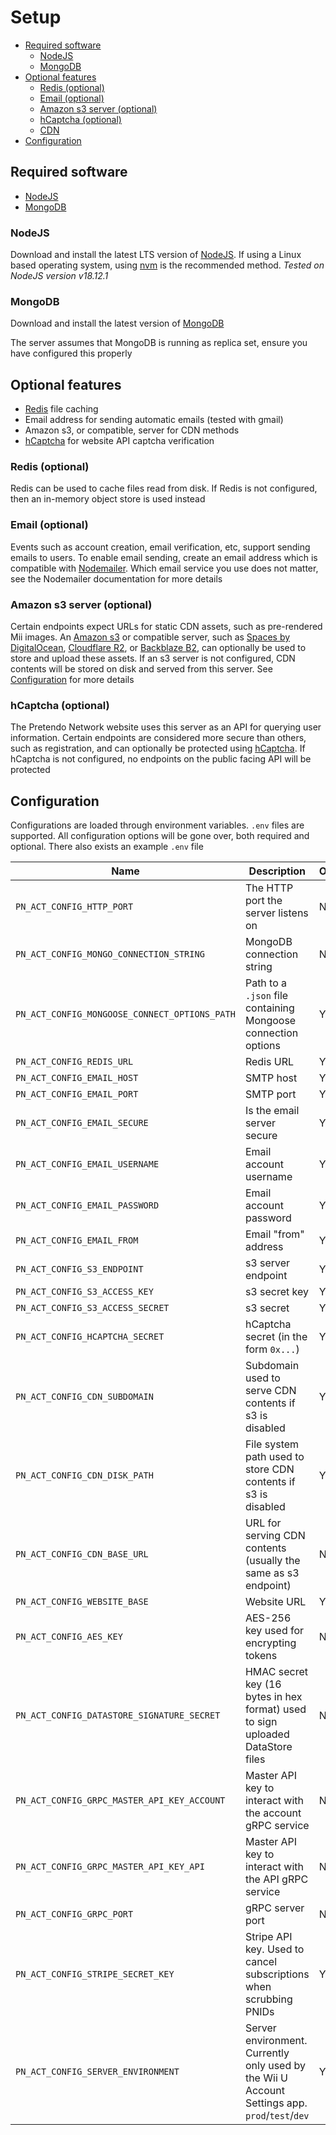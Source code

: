# Setup

- [Required software](#required-software)
	- [NodeJS](#nodejs)
	- [MongoDB](#mongodb)
- [Optional features](#optional-features)
	- [Redis (optional)](#redis-optional)
	- [Email (optional)](#email-optional)
	- [Amazon s3 server (optional)](#amazon-s3-server-optional)
	- [hCaptcha (optional)](#hcaptcha-optional)
	- [CDN](#cdn)
- [Configuration](#configuration)


## Required software

- [NodeJS](https://nodejs.org/)
- [MongoDB](https://www.mongodb.com)

### NodeJS

Download and install the latest LTS version of [NodeJS](https://nodejs.org/). If using a Linux based operating system, using [nvm](https://github.com/nvm-sh/nvm) is the recommended method. _Tested on NodeJS version v18.12.1_

### MongoDB

Download and install the latest version of [MongoDB](https://www.mongodb.com)

The server assumes that MongoDB is running as replica set, ensure you have configured this properly

## Optional features

- [Redis](https://redis.io/) file caching
- Email address for sending automatic emails (tested with gmail)
- Amazon s3, or compatible, server for CDN methods
- [hCaptcha](https://hcaptcha.com/) for website API captcha verification

### Redis (optional)

Redis can be used to cache files read from disk. If Redis is not configured, then an in-memory object store is used instead

### Email (optional)

Events such as account creation, email verification, etc, support sending emails to users. To enable email sending, create an email address which is compatible with [Nodemailer](https://nodemailer.com/). Which email service you use does not matter, see the Nodemailer documentation for more details

### Amazon s3 server (optional)

Certain endpoints expect URLs for static CDN assets, such as pre-rendered Mii images. An [Amazon s3](https://aws.amazon.com/s3/) or compatible server, such as [Spaces by DigitalOcean](https://www.digitalocean.com/products/spaces), [Cloudflare R2](https://www.cloudflare.com/products/r2/), or [Backblaze B2](https://www.backblaze.com/b2/docs/), can optionally be used to store and upload these assets. If an s3 server is not configured, CDN contents will be stored on disk and served from this server. See [Configuration](#configuration) for more details

### hCaptcha (optional)

The Pretendo Network website uses this server as an API for querying user information. Certain endpoints are considered more secure than others, such as registration, and can optionally be protected using [hCaptcha](https://hcaptcha.com/). If hCaptcha is not configured, no endpoints on the public facing API will be protected

## Configuration

Configurations are loaded through environment variables. `.env` files are supported. All configuration options will be gone over, both required and optional. There also exists an example `.env` file

| Name                                          | Description                                                                                      | Optional |
|-----------------------------------------------|--------------------------------------------------------------------------------------------------|----------|
| `PN_ACT_CONFIG_HTTP_PORT`                     | The HTTP port the server listens on                                                              | No       |
| `PN_ACT_CONFIG_MONGO_CONNECTION_STRING`       | MongoDB connection string                                                                        | No       |
| `PN_ACT_CONFIG_MONGOOSE_CONNECT_OPTIONS_PATH` | Path to a `.json` file containing Mongoose connection options                                    | Yes      |
| `PN_ACT_CONFIG_REDIS_URL`                     | Redis URL                                                                                        | Yes      |
| `PN_ACT_CONFIG_EMAIL_HOST`                    | SMTP host                                                                                        | Yes      |
| `PN_ACT_CONFIG_EMAIL_PORT`                    | SMTP port                                                                                        | Yes      |
| `PN_ACT_CONFIG_EMAIL_SECURE`                  | Is the email server secure                                                                       | Yes      |
| `PN_ACT_CONFIG_EMAIL_USERNAME`                | Email account username                                                                           | Yes      |
| `PN_ACT_CONFIG_EMAIL_PASSWORD`                | Email account password                                                                           | Yes      |
| `PN_ACT_CONFIG_EMAIL_FROM`                    | Email "from" address                                                                             | Yes      |
| `PN_ACT_CONFIG_S3_ENDPOINT`                   | s3 server endpoint                                                                               | Yes      |
| `PN_ACT_CONFIG_S3_ACCESS_KEY`                 | s3 secret key                                                                                    | Yes      |
| `PN_ACT_CONFIG_S3_ACCESS_SECRET`              | s3 secret                                                                                        | Yes      |
| `PN_ACT_CONFIG_HCAPTCHA_SECRET`               | hCaptcha secret (in the form `0x...`)                                                            | Yes      |
| `PN_ACT_CONFIG_CDN_SUBDOMAIN`                 | Subdomain used to serve CDN contents if s3 is disabled                                           | Yes      |
| `PN_ACT_CONFIG_CDN_DISK_PATH`                 | File system path used to store CDN contents if s3 is disabled                                    | Yes      |
| `PN_ACT_CONFIG_CDN_BASE_URL`                  | URL for serving CDN contents (usually the same as s3 endpoint)                                   | No       |
| `PN_ACT_CONFIG_WEBSITE_BASE`                  | Website URL                                                                                      | Yes      |
| `PN_ACT_CONFIG_AES_KEY`                       | AES-256 key used for encrypting tokens                                                           | No       |
| `PN_ACT_CONFIG_DATASTORE_SIGNATURE_SECRET`    | HMAC secret key (16 bytes in hex format) used to sign uploaded DataStore files                   | No       |
| `PN_ACT_CONFIG_GRPC_MASTER_API_KEY_ACCOUNT`   | Master API key to interact with the account gRPC service                                         | No       |
| `PN_ACT_CONFIG_GRPC_MASTER_API_KEY_API`       | Master API key to interact with the API gRPC service                                             | No       |
| `PN_ACT_CONFIG_GRPC_PORT`                     | gRPC server port                                                                                 | No       |
| `PN_ACT_CONFIG_STRIPE_SECRET_KEY`             | Stripe API key. Used to cancel subscriptions when scrubbing PNIDs                                | Yes      |
| `PN_ACT_CONFIG_SERVER_ENVIRONMENT`            | Server environment. Currently only used by the Wii U Account Settings app. `prod`/`test`/`dev`   | Yes      |